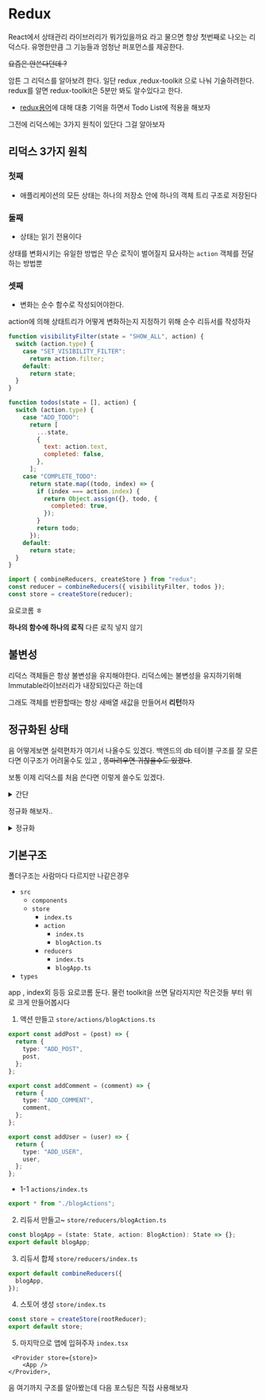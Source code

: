 # Redux

React에서 상태관리 라이브러리가 뭐가있을까요 라고 물으면 항상 첫번째로 나오는 리덕스다. 유명한만큼 그 기능들과 엄청난 퍼포먼스를 제공한다.

~~요즘은 안쓴다던데 ?~~

암튼 그 리덕스를 알아보려 한다. 일단 redux ,redux-toolkit 으로 나눠 기술하려한다. redux를 알면 redux-toolkit은 5분만 봐도 알수있다고 한다.

- [redux용어](./redux%EC%96%B8%EC%96%B4/README.md)에 대해 대충 기억을 하면서 Todo List에 적용을 해보자

그전에 리덕스에는 3가지 원칙이 있단다 그걸 알아보자

## 리덕스 3가지 원칙

### 첫째

- 애플리케이션의 모든 상태는 하나의 저장소 안에 하나의 객체 트리 구조로 저장된다

### 둘째

- 상태는 읽기 전용이다

상태를 변화시키는 유일한 방법은 무슨 로직이 벌어질지 묘사하는 `action` 객체를 전달하는 방법뿐

### 셋째

- 변화는 순수 함수로 작성되어야한다.

action에 의해 상태트리가 어떻게 변화하는지 지정하기 위해 순수 리듀서를 작성하자

```js
function visibilityFilter(state = "SHOW_ALL", action) {
  switch (action.type) {
    case "SET_VISIBILITY_FILTER":
      return action.filter;
    default:
      return state;
  }
}

function todos(state = [], action) {
  switch (action.type) {
    case "ADD_TODO":
      return [
        ...state,
        {
          text: action.text,
          completed: false,
        },
      ];
    case "COMPLETE_TODO":
      return state.map((todo, index) => {
        if (index === action.index) {
          return Object.assign({}, todo, {
            completed: true,
          });
        }
        return todo;
      });
    default:
      return state;
  }
}

import { combineReducers, createStore } from "redux";
const reducer = combineReducers({ visibilityFilter, todos });
const store = createStore(reducer);
```

요로코롬 ㅎ

**하나의 함수에 하나의 로직** 다른 로직 넣지 않기

## 불변성

리덕스 객체들은 항상 불변성을 유지해야한다.
리덕스에는 불변성을 유지하기위해 Immutable라이브러리가 내장되있다곤 하는데

그래도 객체를 반환할때는 항상 새배열 새값을 만들어서 **리턴**하자

## 정규화된 상태

음 어떻게보면 실력편차가 여기서 나올수도 있겠다. 백엔드의 db 테이블 구조를 잘 모른다면 이구조가 어려울수도 있고 , ~~똥마려우면 귀찮을수도 있겠다~~.

보통 이제 리덕스를 처음 쓴다면 이렇게 쓸수도 있겠다.

<details>
<summary>간단</summary>

```ts
interface SimpleState {
  posts: Array<{ id: string; author: string; body: string }>;
  comments: Array<{ id: string; author: string; comment: string }>;
  users: Array<{ username: string; name: string }>;
}

const initialState: SimpleState = {
  posts: [],
  comments: [],
  users: [],
};

// 액션 타입과 액션을 정의
type ActionType = "ADD_POST" | "ADD_COMMENT" | "ADD_USER";

interface Action {
  type: ActionType;
  payload: any;
}

// 리듀서 정의
const myApp = (
  state: SimpleState = initialState,
  action: Action
): SimpleState => {
  switch (action.type) {
    case "ADD_POST":
      return {
        ...state,
        posts: state.posts.concat(action.payload),
      };
    case "ADD_COMMENT":
      return {
        ...state,
        comments: state.comments.concat(action.payload),
      };
    case "ADD_USER":
      return {
        ...state,
        users: state.users.concat(action.payload),
      };
    default:
      return state;
  }
};
```

</details>

정규화 해보자..

<details>
<summary>정규화</summary>

```ts
import { createStore, Action } from "redux";

interface Post {
  id: string;
  author: string;
  body: string;
}

interface Comment {
  id: string;
  author: string;
  comment: string;
}

interface User {
  username: string;
  name: string;
}

interface State {
  posts: {
    byId: Record<string, Post>;
    allIds: string[];
  };
  comments: {
    byId: Record<string, Comment>;
    allIds: string[];
  };
  users: {
    byId: Record<string, User>;
    allIds: string[];
  };
}

type BlogAction = Action<"ADD_POST" | "ADD_COMMENT" | "ADD_USER"> & {
  post?: Post;
  comment?: Comment;
  user?: User;
};

const initialState: State = {
  posts: {
    byId: {},
    allIds: [],
  },
  comments: {
    byId: {},
    allIds: [],
  },
  users: {
    byId: {},
    allIds: [],
  },
};

const myApp = (state: State = initialState, action: BlogAction): State => {
  switch (action.type) {
    case "ADD_POST":
      return {
        ...state,
        posts: {
          ...state.posts,
          byId: {
            ...state.posts.byId,
            [action.post!.id]: action.post!,
          },
          allIds: [...state.posts.allIds, action.post!.id],
        },
      };
    case "ADD_COMMENT":
      return {
        ...state,
        comments: {
          ...state.comments,
          byId: {
            ...state.comments.byId,
            [action.comment!.id]: action.comment!,
          },
          allIds: [...state.comments.allIds, action.comment!.id],
        },
      };
    case "ADD_USER":
      return {
        ...state,
        users: {
          ...state.users,
          byId: {
            ...state.users.byId,
            [action.user!.username]: action.user!,
          },
          allIds: [...state.users.allIds, action.user!.username],
        },
      };
    default:
      return state;
  }
};

const store = createStore(myApp);

store.dispatch({
  type: "ADD_POST",
  post: { id: "post1", author: "user1", body: "..." },
});
store.dispatch({
  type: "ADD_COMMENT",
  comment: { id: "comment1", author: "user2", comment: "..." },
});
store.dispatch({
  type: "ADD_USER",
  user: { username: "user1", name: "User 1" },
});

console.log(store.getState());
```

</details>

## 기본구조

폴더구조는 사람마다 다르지만 나같은경우

- `src`
  - `components`
  - `store`
    - `index.ts`
    - `action`
      - `index.ts`
      - `blogAction.ts`
    - `reducers`
      - `index.ts`
      - `blogApp.ts`
- `types`

app , index외 등등 요로코롬 둔다. 물런 toolkit을 쓰면 달라지지만
작은것들 부터 위로 크게 만들어봅시다

1. 액션 만들고 `store/actions/blogActions.ts`

```ts
export const addPost = (post) => {
  return {
    type: "ADD_POST",
    post,
  };
};

export const addComment = (comment) => {
  return {
    type: "ADD_COMMENT",
    comment,
  };
};

export const addUser = (user) => {
  return {
    type: "ADD_USER",
    user,
  };
};
```

- 1-1 `actions/index.ts`

```ts
export * from "./blogActions";
```

2. 리듀서 만들고~ `store/reducers/blogAction.ts`

```ts
const blogApp = (state: State, action: BlogAction): State => {};
export default blogApp;
```

3. 리듀서 합체 `store/reducers/index.ts`

```ts
export default combineReducers({
  blogApp,
});
```

4. 스토어 생성 `store/index.ts`

```ts
const store = createStore(rootReducer);
export default store;
```

5. 마지막으로 앱에 입혀주자 `index.tsx`

```tsx
 <Provider store={store}>
    <App />
</Provider>,
```

음 여기까지 구조를 알아봤는데 다음 포스팅은 직접 사용해보자
